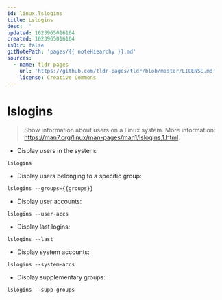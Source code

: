 ```yaml
---
id: linux.lslogins
title: Lslogins
desc: ''
updated: 1623965016164
created: 1623965016164
isDir: false
gitNotePath: 'pages/{{ noteHiearchy }}.md'
sources:
  - name: tldr-pages
    url: 'https://github.com/tldr-pages/tldr/blob/master/LICENSE.md'
    license: Creative Commons
---
```

# lslogins

> Show information about users on a Linux system.
> More information: <https://man7.org/linux/man-pages/man1/lslogins.1.html>.

- Display users in the system:

`lslogins`

- Display users belonging to a specific group:

`lslogins --groups={{groups}}`

- Display user accounts:

`lslogins --user-accs`

- Display last logins:

`lslogins --last`

- Display system accounts:

`lslogins --system-accs`

- Display supplementary groups:

`lslogins --supp-groups`

